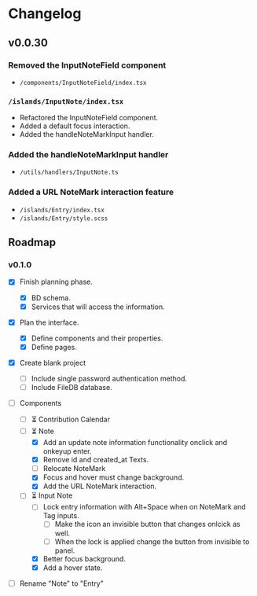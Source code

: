 # Changelog

## v0.0.30

### Removed the InputNoteField component
  - `/components/InputNoteField/index.tsx`

### `/islands/InputNote/index.tsx`
  - Refactored the InputNoteField component.
  - Added a default focus interaction.
  - Added the handleNoteMarkInput handler.

### Added the handleNoteMarkInput handler
  - `/utils/handlers/InputNote.ts`

### Added a URL NoteMark interaction feature
  - `/islands/Entry/index.tsx`
  - `/islands/Entry/style.scss`

## Roadmap

### v0.1.0

- [x] Finish planning phase.
  - [x] BD schema.
  - [x] Services that will access the information.
- [x] Plan the interface.
  - [x] Define components and their properties.
  - [x] Define pages.
- [x] Create blank project
  - [ ] Include single password authentication method.
  - [ ] Include FileDB database.
- [ ] Components
  - [ ] ⏳ Contribution Calendar
  - [ ] ⏳ Note
    - [x] Add an update note information functionality onclick and onkeyup enter.
    - [x] Remove id and created_at Texts.
    - [ ] Relocate NoteMark
    - [x] Focus and hover must change background.
    - [x] Add the URL NoteMark interaction.
  - [ ] ⏳ Input Note
    - [ ] Lock entry information with Alt+Space when on NoteMark and Tag inputs.
      - [ ] Make the icon an invisible button that changes onlcick as well.
      - [ ] When the lock is applied change the button from invisible to panel.
    - [x] Better focus background.
    - [x] Add a hover state.
- [ ] Rename "Note" to "Entry"

